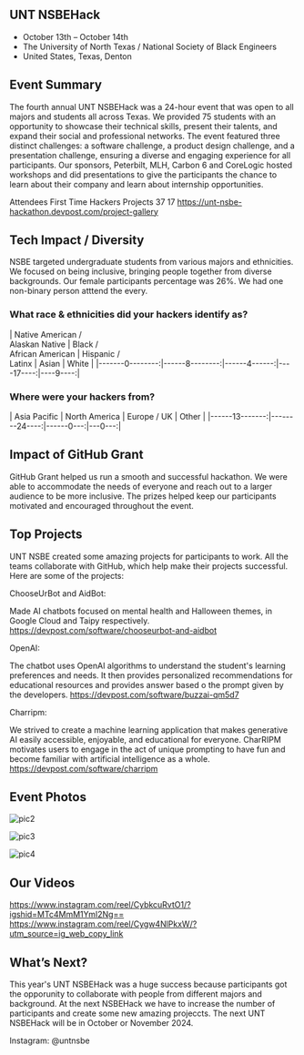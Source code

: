 ## UNT NSBEHack
- October 13th – October 14th
- The University of North Texas / National Society of Black Engineers
- United States, Texas, Denton


## Event Summary

The fourth annual UNT NSBEHack was a 24-hour event that was open to all majors and students all across Texas. We provided 75 students with an opportunity to showcase their technical skills, present their talents, and expand their social and professional networks. 
The event featured three distinct challenges: a software challenge, a product design challenge, and a presentation challenge, ensuring a diverse and engaging experience for all participants. 
Our sponsors, Peterbilt, MLH, Carbon 6 and CoreLogic hosted workshops and did presentations to give the participants the chance to learn about their company and learn about internship opportunities.

Attendees	First Time Hackers	Projects
37	17	https://unt-nsbe-hackathon.devpost.com/project-gallery



## Tech Impact / Diversity 

NSBE targeted undergraduate students from various majors and ethnicities. We focused on being inclusive, bringing people together from diverse backgrounds. 
Our female participants percentage was 26%. We had one non-binary person atttend the every.

### What race & ethnicities did your hackers identify as?
| Native American / <br> Alaskan Native | Black / <br> African American | Hispanic / <br> Latinx | Asian | White |
|-------0--------:|------8--------:|------4------:|----17----:|----9----:|



### Where were your hackers from?
| Asia Pacific | North America | Europe / UK | Other |
|------13-------:|--------24----:|------0---:|---0---:|



## Impact of GitHub Grant
GitHub Grant helped us run a smooth and successful hackathon. We were able to accommodate the needs of everyone and reach out to a larger audience to be more inclusive.
The prizes helped keep our participants motivated and encouraged throughout the event.

## Top Projects

UNT NSBE created some amazing projects for participants to work. All the teams collaborate with GitHub, which help make their projects successful.
Here are some of the projects:

ChooseUrBot and AidBot:

Made AI chatbots focused on mental health and Halloween themes, in Google Cloud and Taipy respectively.
https://devpost.com/software/chooseurbot-and-aidbot

OpenAI:

The chatbot uses OpenAI algorithms to understand the student's learning preferences and needs. It then provides personalized recommendations for educational resources and provides answer based o the prompt given by the developers.
https://devpost.com/software/buzzai-qm5d7

Charripm: 

We strived to create a machine learning application that makes generative AI easily accessible, enjoyable, and educational for everyone. CharRIPM motivates users to engage in the act of unique prompting to have fun and become familiar with artificial intelligence as a whole.
https://devpost.com/software/charripm 

## Event Photos
![pic2](https://github.com/EmmaAO/GitHub-Education-Hackathon-Grant-Fund-2023/assets/150871572/5a7aefa3-9429-49e9-8006-28ca50bdb29f)

![pic3](https://github.com/EmmaAO/GitHub-Education-Hackathon-Grant-Fund-2023/assets/150871572/1af587a3-4b8f-4b04-af3e-5fe3b59e3cfe)

![pic4](https://github.com/EmmaAO/GitHub-Education-Hackathon-Grant-Fund-2023/assets/150871572/a0f3e2f2-38a8-4078-b03e-ff2e892c89b1)





## Our Videos
https://www.instagram.com/reel/CybkcuRvtO1/?igshid=MTc4MmM1YmI2Ng==
https://www.instagram.com/reel/Cygw4NlPkxW/?utm_source=ig_web_copy_link

## What’s Next?
This year's UNT NSBEHack was a huge success because participants got the opporunity to collaborate with people from different majors and background.
At the next NSBEHack we have to increase the number of participants and create some new amazing projeccts. 
The next UNT NSBEHack will be in October or November 2024.

Instagram: @untnsbe
